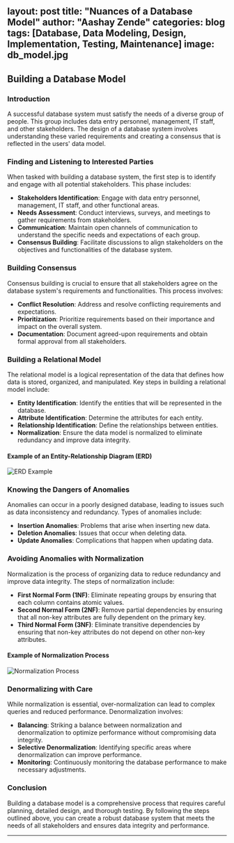 layout: post
title: "Nuances of a Database Model"
author: "Aashay Zende"
categories: blog
tags: [Database, Data Modeling, Design, Implementation, Testing, Maintenance]
image: db_model.jpg
---

## Building a Database Model

### Introduction

A successful database system must satisfy the needs of a diverse group of people. This group includes data entry personnel, management, IT staff, and other stakeholders. The design of a database system involves understanding these varied requirements and creating a consensus that is reflected in the users' data model.

### Finding and Listening to Interested Parties

When tasked with building a database system, the first step is to identify and engage with all potential stakeholders. This phase includes:

- **Stakeholders Identification**: Engage with data entry personnel, management, IT staff, and other functional areas.
- **Needs Assessment**: Conduct interviews, surveys, and meetings to gather requirements from stakeholders.
- **Communication**: Maintain open channels of communication to understand the specific needs and expectations of each group.
- **Consensus Building**: Facilitate discussions to align stakeholders on the objectives and functionalities of the database system.

### Building Consensus

Consensus building is crucial to ensure that all stakeholders agree on the database system's requirements and functionalities. This process involves:

- **Conflict Resolution**: Address and resolve conflicting requirements and expectations.
- **Prioritization**: Prioritize requirements based on their importance and impact on the overall system.
- **Documentation**: Document agreed-upon requirements and obtain formal approval from all stakeholders.

### Building a Relational Model

The relational model is a logical representation of the data that defines how data is stored, organized, and manipulated. Key steps in building a relational model include:

- **Entity Identification**: Identify the entities that will be represented in the database.
- **Attribute Identification**: Determine the attributes for each entity.
- **Relationship Identification**: Define the relationships between entities.
- **Normalization**: Ensure the data model is normalized to eliminate redundancy and improve data integrity.
  
#### Example of an Entity-Relationship Diagram (ERD)

![ERD Example](erd_example.jpg)

### Knowing the Dangers of Anomalies

Anomalies can occur in a poorly designed database, leading to issues such as data inconsistency and redundancy. Types of anomalies include:

- **Insertion Anomalies**: Problems that arise when inserting new data.
- **Deletion Anomalies**: Issues that occur when deleting data.
- **Update Anomalies**: Complications that happen when updating data.

### Avoiding Anomalies with Normalization

Normalization is the process of organizing data to reduce redundancy and improve data integrity. The steps of normalization include:

- **First Normal Form (1NF)**: Eliminate repeating groups by ensuring that each column contains atomic values.
- **Second Normal Form (2NF)**: Remove partial dependencies by ensuring that all non-key attributes are fully dependent on the primary key.
- **Third Normal Form (3NF)**: Eliminate transitive dependencies by ensuring that non-key attributes do not depend on other non-key attributes.

#### Example of Normalization Process

![Normalization Process](normalization_process.jpg)

### Denormalizing with Care

While normalization is essential, over-normalization can lead to complex queries and reduced performance. Denormalization involves:

- **Balancing**: Striking a balance between normalization and denormalization to optimize performance without compromising data integrity.
- **Selective Denormalization**: Identifying specific areas where denormalization can improve performance.
- **Monitoring**: Continuously monitoring the database performance to make necessary adjustments.

### Conclusion

Building a database model is a comprehensive process that requires careful planning, detailed design, and thorough testing. By following the steps outlined above, you can create a robust database system that meets the needs of all stakeholders and ensures data integrity and performance.

---